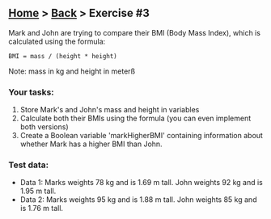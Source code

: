## [Home](../../../README.md) > [Back](../lesson.md) > Exercise #3

Mark and John are trying to compare their BMI (Body Mass Index), which is
calculated using the formula:

```
BMI = mass / (height * height)
```

Note: mass in kg and height in meterß

### Your tasks:

1. Store Mark's and John's mass and height in variables
2. Calculate both their BMIs using the formula (you can even implement both versions)
3. Create a Boolean variable 'markHigherBMI' containing information about whether Mark has a higher BMI than John.

### Test data:

- Data 1: Marks weights 78 kg and is 1.69 m tall. John weights 92 kg and is 1.95
  m tall.
- Data 2: Marks weights 95 kg and is 1.88 m tall. John weights 85 kg and is 1.76
  m tall.
